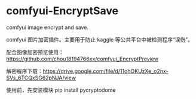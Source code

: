 # comfyui-EncryptSave
comfyui image encrypt and save.

comfyui 图片加密插件。主要用于防止 kaggle 等公共平台中被检测程序“误伤”。

配合图像加密预览使用：https://github.com/chou18194766xx/comfyui_EncryptPreview

解密程序下载：https://drive.google.com/file/d/11ohOKUzXe_o2nx-SVs_6TCQxSG62pNJA/view

使用前，先安装模块 pip install pycryptodome
